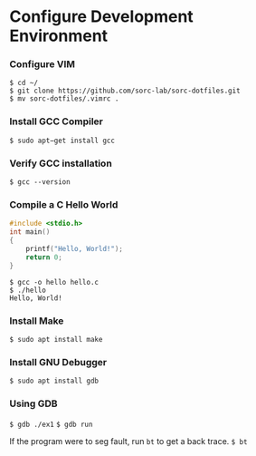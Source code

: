 # Configure Development Environment

### Configure VIM

`$ cd ~/`    
`$ git clone https://github.com/sorc-lab/sorc-dotfiles.git`    
`$ mv sorc-dotfiles/.vimrc .`

### Install GCC Compiler

`$ sudo apt−get install gcc`    

### Verify GCC installation

`$ gcc --version`

### Compile a C Hello World

```C
#include <stdio.h>
int main()
{
	printf("Hello, World!");
   	return 0;
}
```

`$ gcc -o hello hello.c`    
`$ ./hello`    
`Hello, World!`

### Install Make

`$ sudo apt install make`

### Install GNU Debugger

`$ sudo apt install gdb`

### Using GDB

`$ gdb ./ex1`
`$ gdb run`

If the program were to seg fault, run `bt` to get a back trace.
`$ bt`

